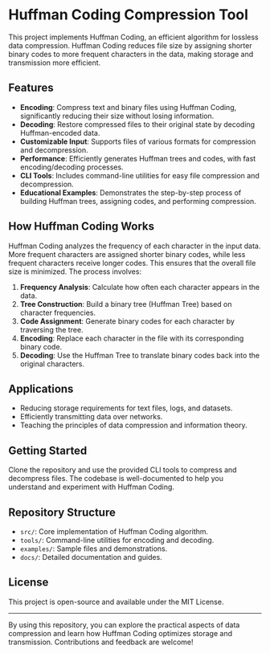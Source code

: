 # Huffman Coding Compression Tool

This project implements Huffman Coding, an efficient algorithm for lossless data compression. Huffman Coding reduces file size by assigning shorter binary codes to more frequent characters in the data, making storage and transmission more efficient.

## Features

- **Encoding**: Compress text and binary files using Huffman Coding, significantly reducing their size without losing information.
- **Decoding**: Restore compressed files to their original state by decoding Huffman-encoded data.
- **Customizable Input**: Supports files of various formats for compression and decompression.
- **Performance**: Efficiently generates Huffman trees and codes, with fast encoding/decoding processes.
- **CLI Tools**: Includes command-line utilities for easy file compression and decompression.
- **Educational Examples**: Demonstrates the step-by-step process of building Huffman trees, assigning codes, and performing compression.

## How Huffman Coding Works

Huffman Coding analyzes the frequency of each character in the input data. More frequent characters are assigned shorter binary codes, while less frequent characters receive longer codes. This ensures that the overall file size is minimized. The process involves:

1. **Frequency Analysis**: Calculate how often each character appears in the data.
2. **Tree Construction**: Build a binary tree (Huffman Tree) based on character frequencies.
3. **Code Assignment**: Generate binary codes for each character by traversing the tree.
4. **Encoding**: Replace each character in the file with its corresponding binary code.
5. **Decoding**: Use the Huffman Tree to translate binary codes back into the original characters.

## Applications

- Reducing storage requirements for text files, logs, and datasets.
- Efficiently transmitting data over networks.
- Teaching the principles of data compression and information theory.

## Getting Started

Clone the repository and use the provided CLI tools to compress and decompress files. The codebase is well-documented to help you understand and experiment with Huffman Coding.

## Repository Structure

- `src/`: Core implementation of Huffman Coding algorithm.
- `tools/`: Command-line utilities for encoding and decoding.
- `examples/`: Sample files and demonstrations.
- `docs/`: Detailed documentation and guides.

## License

This project is open-source and available under the MIT License.

---

By using this repository, you can explore the practical aspects of data compression and learn how Huffman Coding optimizes storage and transmission. Contributions and feedback are welcome!
